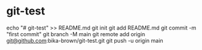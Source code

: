 # git-test
echo "# git-test" >> README.md
git init
git add README.md
git commit -m "first commit"
git branch -M main
git remote add origin git@github.com:bika-brown/git-test.git
git push -u origin main
